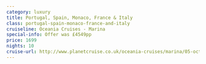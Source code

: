 ```yaml
---
category: luxury
title: Portugal, Spain, Monaco, France & Italy
class: portugal-spain-monaco-france-and-italy
cruiseline: Oceania Cruises - Marina
special-info: Offer was £4549pp
price: 1699
nights: 10
cruise-url: http://www.planetcruise.co.uk/oceania-cruises/marina/05-october-2016/95517?utm_medium=referral&utm_source=secret-escapes&utm_campaign=website
---
```

